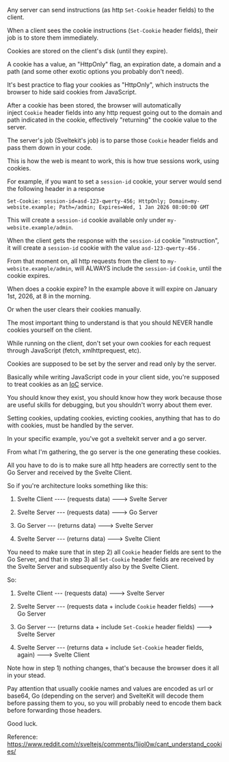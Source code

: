 Any server can send instructions (as http `Set-Cookie` header fields) to the client.

When a client sees the cookie instructions (`Set-Cookie` header fields), their job is to store them immediately.

Cookies are stored on the client's disk (until they expire).

A cookie has a value, an "HttpOnly" flag, an expiration date, a domain and a path (and some other exotic options you probably don't need).

It's best practice to flag your cookies as "HttpOnly", which instructs the browser to hide said cookies from JavaScript.

After a cookie has been stored, the browser will automatically inject `Cookie` header fields into any http request going out to the domain and path indicated in the cookie, effectively "returning" the cookie value to the server.

The server's job (Sveltekit's job) is to parse those `Cookie` header fields and pass them down in your code.

This is how the web is meant to work, this is how true sessions work, using cookies.

For example, if you want to set a `session-id` cookie, your server would send the following header in a response

`Set-Cookie: session-id=asd-123-qwerty-456; HttpOnly; Domain=my-website.example; Path=/admin; Expires=Wed, 1 Jan 2026 08:00:00 GMT`

This will create a `session-id` cookie available only under `my-website.example/admin`.

When the client gets the response with the `session-id` cookie "instruction", it will create a `session-id` cookie with the value `asd-123-qwerty-456` .

From that moment on, all http requests from the client to `my-website.example/admin`, will ALWAYS include the `session-id` `Cookie`, until the cookie expires.

When does a cookie expire? In the example above it will expire on January 1st, 2026, at 8 in the morning.

Or when the user clears their cookies manually.

The most important thing to understand is that you should NEVER handle cookies yourself on the client.

While running on the client, don't set your own cookies for each request through JavaScript (fetch, xmlhttprequest, etc).

Cookies are supposed to be set by the server and read only by the server.

Basically while writing JavaScript code in your client side, you're supposed to treat cookies as an [IoC](https://en.wikipedia.org/wiki/Inversion_of_control) service.

You should know they exist, you should know how they work because those are useful skills for debugging, but you shouldn't worry about them ever.

Setting cookies, updating cookies, evicting cookies, anything that has to do with cookies, must be handled by the server.

In your specific example, you've got a sveltekit server and a go server.

From what I'm gathering, the go server is the one generating these cookies.

All you have to do is to make sure all http headers are correctly sent to the Go Server and received by the Svelte Client.

So if you're architecture looks something like this:

1. Svelte Client ---- (requests data) ---> Svelte Server
    
2. Svelte Server --- (requests data) ---> Go Server
    
3. Go Server --- (returns data) ---> Svelte Server
    
4. Svelte Server --- (returns data) ---> Svelte Client
    

You need to make sure that in step 2) all `Cookie` header fields are sent to the Go Server, and that in step 3) all `Set-Cookie` header fields are received by the Svelte Server and subsequently also by the Svelte Client.

So:

1. Svelte Client --- (requests data) ---> Svelte Server
    
2. Svelte Server --- (requests data + include `Cookie` header fields) ---> Go Server
    
3. Go Server --- (returns data + include `Set-Cookie` header fields) ---> Svelte Server
    
4. Svelte Server --- (returns data + include `Set-Cookie` header fields, again) ---> Svelte Client
    

Note how in step 1) nothing changes, that's because the browser does it all in your stead.

Pay attention that usually cookie names and values are encoded as url or base64, Go (depending on the server) and SvelteKit will decode them before passing them to you, so you will probably need to encode them back before forwarding those headers.

Good luck.

Reference: https://www.reddit.com/r/sveltejs/comments/1ijol0w/cant_understand_cookies/
